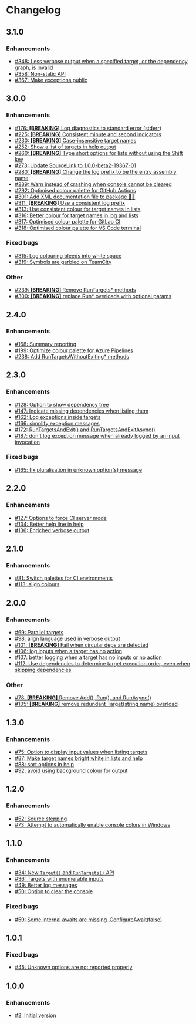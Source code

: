 # Changelog

## 3.1.0

### Enhancements

- [#348: Less verbose output when a specified target, or the dependency graph, is invalid](https://github.com/adamralph/bullseye/issues/348)
- [#358: Non-static API](https://github.com/adamralph/bullseye/pull/358)
- [#367: Make exceptions public](https://github.com/adamralph/bullseye/issues/367)

## 3.0.0

### Enhancements

- [#176: **[BREAKING]** Log diagnostics to standard error (stderr)](https://github.com/adamralph/bullseye/issues/176)
- [#225: **[BREAKING]** Consistent minute and second indicators](https://github.com/adamralph/bullseye/issues/225)
- [#230: **[BREAKING]** Case-insensitive target names](https://github.com/adamralph/bullseye/issues/230)
- [#252: Show a list of targets in help output](https://github.com/adamralph/bullseye/issues/252)
- [#260: **[BREAKING]** Type short options for lists without using the Shift key](https://github.com/adamralph/bullseye/issues/260)
- [#273: Update SourceLink to 1.0.0-beta2-19367-01](https://github.com/adamralph/bullseye/issues/273)
- [#280: **[BREAKING]** Change the log prefix to be the entry assembly name](https://github.com/adamralph/bullseye/issues/280)
- [#289: Warn instead of crashing when console cannot be cleared](https://github.com/adamralph/bullseye/issues/289)
- [#292: Optimised colour palette for GitHub Actions](https://github.com/adamralph/bullseye/issues/292)
- [#301: Add XML documentation file to package 🤦‍♂](https://github.com/adamralph/bullseye/issues/301)
- [#311: **[BREAKING]** Use a consistent log prefix](https://github.com/adamralph/bullseye/issues/311)
- [#313: Use consistent colour for target names in lists](https://github.com/adamralph/bullseye/issues/313)
- [#316: Better colour for target names in log and lists](https://github.com/adamralph/bullseye/issues/316)
- [#317: Optimised colour palette for GitLab CI](https://github.com/adamralph/bullseye/issues/317)
- [#318: Optimised colour palette for VS Code terminal](https://github.com/adamralph/bullseye/issues/318)

### Fixed bugs

- [#315: Log colouring bleeds into white space](https://github.com/adamralph/bullseye/issues/315)
- [#319: Symbols are garbled on TeamCity](https://github.com/adamralph/bullseye/issues/319)

### Other

- [#239: **[BREAKING]** Remove RunTargets* methods](https://github.com/adamralph/bullseye/issues/239)
- [#300: **[BREAKING]** replace Run* overloads with optional params](https://github.com/adamralph/bullseye/pull/300)

## 2.4.0

### Enhancements

- [#168: Summary reporting](https://github.com/adamralph/bullseye/issues/168)
- [#199: Optimize colour palette for Azure Pipelines ](https://github.com/adamralph/bullseye/pull/199)
- [#238: Add RunTargetsWithoutExiting* methods](https://github.com/adamralph/bullseye/issues/238)

## 2.3.0

### Enhancements

- [#128: Option to show dependency tree](https://github.com/adamralph/bullseye/issues/128)
- [#147: Indicate missing dependencies when listing them](https://github.com/adamralph/bullseye/issues/147)
- [#162: Log exceptions inside targets](https://github.com/adamralph/bullseye/issues/162)
- [#166: simplify exception messages](https://github.com/adamralph/bullseye/pull/166)
- [#172: RunTargetsAndExit() and RunTargetsAndExitAsync()](https://github.com/adamralph/bullseye/issues/172)
- [#187: don't log exception message when already logged by an input invocation](https://github.com/adamralph/bullseye/pull/187)

### Fixed bugs

- [#165: fix pluralisation in unknown option(s) message](https://github.com/adamralph/bullseye/pull/165)

## 2.2.0

### Enhancements

- [#127: Options to force CI server mode](https://github.com/adamralph/bullseye/issues/127)
- [#134: Better help line in help](https://github.com/adamralph/bullseye/issues/134)
- [#136: Enriched verbose output](https://github.com/adamralph/bullseye/issues/136)

## 2.1.0

### Enhancements

- [#81: Switch palettes for CI environments](https://github.com/adamralph/bullseye/issues/81)
- [#113: align colours](https://github.com/adamralph/bullseye/pull/113)

## 2.0.0

### Enhancements

- [#69: Parallel targets](https://github.com/adamralph/bullseye/issues/69)
- [#98: align language used in verbose output](https://github.com/adamralph/bullseye/pull/98)
- [#101: **[BREAKING]** Fail when circular deps are detected](https://github.com/adamralph/bullseye/pull/101)
- [#106: log inputs when a target has no action](https://github.com/adamralph/bullseye/pull/106)
- [#107: better logging when a target has no inputs or no action](https://github.com/adamralph/bullseye/pull/107)
- [#112: Use dependencies to determine target execution order, even when skipping dependencies](https://github.com/adamralph/bullseye/issues/112)

### Other

- [#78: **[BREAKING]** Remove Add(), Run(), and RunAsync()](https://github.com/adamralph/bullseye/issues/78)
- [#105: **[BREAKING]** remove redundant Target(string name) overload](https://github.com/adamralph/bullseye/pull/105)

## 1.3.0

### Enhancements

- [#75: Option to display input values when listing targets](https://github.com/adamralph/bullseye/issues/75)
- [#87: Make target names bright white in lists and help](https://github.com/adamralph/bullseye/pull/87)
- [#88: sort options in help](https://github.com/adamralph/bullseye/pull/88)
- [#92: avoid using background colour for output](https://github.com/adamralph/bullseye/pull/92)

## 1.2.0

### Enhancements

- [#52: Source stepping](https://github.com/adamralph/bullseye/issues/52)
- [#73: Attempt to automatically enable console colors in Windows](https://github.com/adamralph/bullseye/issues/73)

## 1.1.0

### Enhancements

- [#34: New `Target()` and `RunTargets()` API](https://github.com/adamralph/bullseye/issues/34)
- [#36: Targets with enumerable inputs](https://github.com/adamralph/bullseye/pull/36)
- [#49: Better log messages](https://github.com/adamralph/bullseye/issues/49)
- [#50: Option to clear the console](https://github.com/adamralph/bullseye/issues/50)

### Fixed bugs

- [#59: Some internal awaits are missing .ConfigureAwait(false)](https://github.com/adamralph/bullseye/issues/59)

## 1.0.1

### Fixed bugs

- [#45: Unknown options are not reported properly](https://github.com/adamralph/bullseye/issues/45)

## 1.0.0

### Enhancements

- [#2: Initial version](https://github.com/adamralph/bullseye/issues/2)

